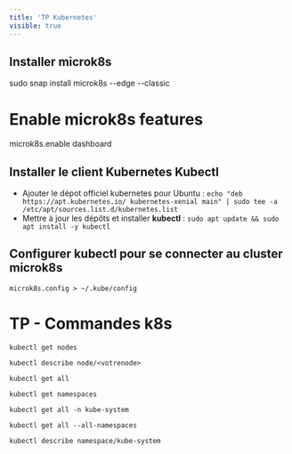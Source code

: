 ```yaml
---
title: 'TP Kubernetes'
visible: true
---
```


## Installer **microk8s**

sudo snap install microk8s --edge --classic

# Enable microk8s features
microk8s.enable dashboard

## Installer le client Kubernetes Kubectl

- Ajouter le dépot officiel kubernetes pour Ubuntu : `echo "deb https://apt.kubernetes.io/ kubernetes-xenial main" | sudo tee -a /etc/apt/sources.list.d/kubernetes.list`
- Mettre à jour les dépôts et installer **kubectl** : `sudo apt update && sudo apt install -y kubectl`

## Configurer kubectl pour se connecter au cluster microk8s

`microk8s.config > ~/.kube/config`


<!-- jx install --provider=kubernetes --external-ip 10.2.3.4 \
--ingress-service=default-http-backend \
--ingress-deployment=default-http-backend \
--ingress-namespace=default \
--on-premise \
--domain=devlab.rs -->





# TP - Commandes k8s

`kubectl get nodes`

`kubectl describe node/<votrenode>`

`kubectl get all`

`kubectl get namespaces`

`kubectl get all -n kube-system`

`kubectl get all --all-namespaces`

`kubectl describe namespace/kube-system`